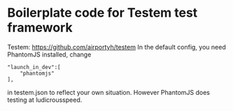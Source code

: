 Boilerplate code for Testem test framework
==================

Testem: https://github.com/airportyh/testem
In the default config, you need PhantomJS installed, change 

    "launch_in_dev":[
        "phantomjs"
    ],

in testem.json to reflect your own situation. However PhantomJS does testing at ludicrousspeed.